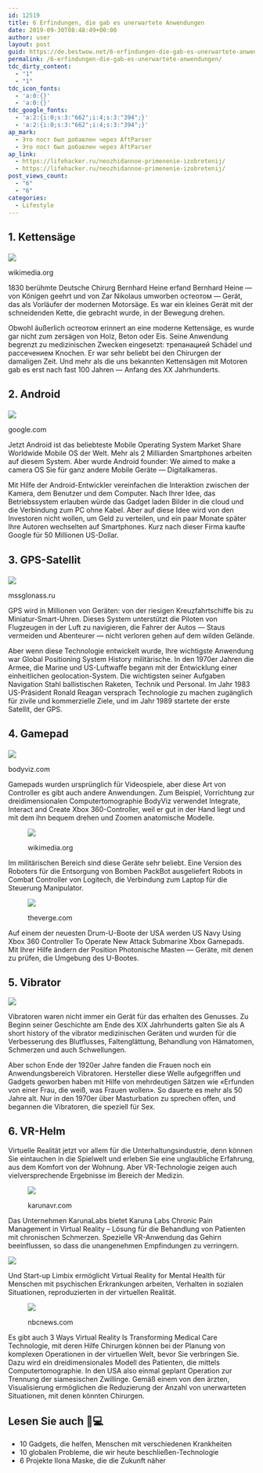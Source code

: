 ```yaml
---
id: 12519
title: 6 Erfindungen, die gab es unerwartete Anwendungen
date: 2019-09-30T08:48:49+00:00
author: user
layout: post
guid: https://de.bestwow.net/6-erfindungen-die-gab-es-unerwartete-anwendungen/
permalink: /6-erfindungen-die-gab-es-unerwartete-anwendungen/
tdc_dirty_content:
  - "1"
  - "1"
tdc_icon_fonts:
  - 'a:0:{}'
  - 'a:0:{}'
tdc_google_fonts:
  - 'a:2:{i:0;s:3:"662";i:4;s:3:"394";}'
  - 'a:2:{i:0;s:3:"662";i:4;s:3:"394";}'
ap_mark:
  - Это пост был добавлен через AftParser
  - Это пост был добавлен через AftParser
ap_link:
  - https://lifehacker.ru/neozhidannoe-primenenie-izobretenij/
  - https://lifehacker.ru/neozhidannoe-primenenie-izobretenij/
post_views_count:
  - "6"
  - "6"
categories:
  - Lifestyle
---
```

## 1. Kettensäge<figure>

![](https://de.bestwow.net/wp-content/uploads/2019/09/6-izobreteniy-kotorym-nashlis-neozhidannye-primeneniya-1.jpg) <figcaption>wikimedia.org</figcaption></figure> 

1830 berühmte Deutsche Chirurg Bernhard Heine erfand <span><span> Bernhard Heine — von Königen geehrt und von Zar Nikolaus umworben </span> </span> остеотом — Gerät, das als Vorläufer der modernen Motorsäge. Es war ein kleines Gerät mit der schneidenden Kette, die gebracht wurde, in der Bewegung drehen.

Obwohl äußerlich остеотом erinnert an eine moderne Kettensäge, es wurde gar nicht zum zersägen von Holz, Beton oder Eis. Seine Anwendung begrenzt zu medizinischen Zwecken eingesetzt: трепанацией Schädel und рассечением Knochen. Er war sehr beliebt bei den Chirurgen der damaligen Zeit. Und mehr als die uns bekannten Kettensägen mit Motoren gab es erst nach fast 100 Jahren — Anfang des XX Jahrhunderts.

## 2. Android<figure>

![](https://de.bestwow.net/wp-content/uploads/2019/09/6-izobreteniy-kotorym-nashlis-neozhidannye-primeneniya-2.jpg) <figcaption>google.com</figcaption></figure> 

Jetzt Android ist das beliebteste <span><span> Mobile Operating System Market Share Worldwide </span> </span> Mobile OS der Welt. Mehr als 2 Milliarden Smartphones arbeiten auf diesem System. Aber wurde <span><span> Android founder: We aimed to make a camera OS </span> </span> Sie für ganz andere Mobile Geräte — Digitalkameras.

Mit Hilfe der Android-Entwickler vereinfachen die Interaktion zwischen der Kamera, dem Benutzer und dem Computer. Nach Ihrer Idee, das Betriebssystem erlauben würde das Gadget laden Bilder in die cloud und die Verbindung zum PC ohne Kabel. Aber auf diese Idee wird von den Investoren nicht wollen, um Geld zu verteilen, und ein paar Monate später Ihre Autoren wechselten auf Smartphones. Kurz nach dieser Firma kaufte Google für 50 Millionen US-Dollar.

## 3. GPS-Satellit<figure>

![](https://de.bestwow.net/wp-content/uploads/2019/09/6-izobreteniy-kotorym-nashlis-neozhidannye-primeneniya-3.jpg) <figcaption>mssglonass.ru</figcaption></figure> 

GPS wird in Millionen von Geräten: von der riesigen Kreuzfahrtschiffe bis zu Miniatur-Smart-Uhren. Dieses System unterstützt die Piloten von Flugzeugen in der Luft zu navigieren, die Fahrer der Autos — Staus vermeiden und Abenteurer — nicht verloren gehen auf dem wilden Gelände.

Aber wenn diese Technologie entwickelt wurde, Ihre wichtigste Anwendung war <span><span> Global Positioning System History </span> </span> militärische. In den 1970er Jahren die Armee, die Marine und US-Luftwaffe begann mit der Entwicklung einer einheitlichen geolocation-System. Die wichtigsten seiner Aufgaben Navigation Stahl ballistischen Raketen, Technik und Personal. Im Jahr 1983 US-Präsident Ronald Reagan versprach Technologie zu machen zugänglich für zivile und kommerzielle Ziele, und im Jahr 1989 startete der erste Satellit, der GPS.

## 4. Gamepad<figure>

![](https://de.bestwow.net/wp-content/uploads/2019/09/6-izobreteniy-kotorym-nashlis-neozhidannye-primeneniya-4.jpg) <figcaption>bodyviz.com</figcaption></figure> 

Gamepads wurden ursprünglich für Videospiele, aber diese Art von Controller es gibt auch andere Anwendungen. Zum Beispiel, Vorrichtung zur dreidimensionalen Computertomographie BodyViz verwendet <span><span> Integrate, Interact and Create </span> </span> Xbox 360-Controller, weil er gut in der Hand liegt und mit dem ihn bequem drehen und Zoomen anatomische Modelle.<figure>

![](https://de.bestwow.net/wp-content/uploads/2019/09/6-izobreteniy-kotorym-nashlis-neozhidannye-primeneniya-5.jpg) <figcaption>wikimedia.org</figcaption></figure> 

Im militärischen Bereich sind diese Geräte sehr beliebt. Eine Version des Roboters für die Entsorgung von Bomben PackBot ausgeliefert <span><span> Robots in Combat </span> </span> Controller von Logitech, die Verbindung zum Laptop für die Steuerung Manipulator.<figure>

![](https://de.bestwow.net/wp-content/uploads/2019/09/6-izobreteniy-kotorym-nashlis-neozhidannye-primeneniya-6.jpg) <figcaption>theverge.com</figcaption></figure> 

Auf einem der neuesten Drum-U-Boote der USA werden <span><span> US Navy Using Xbox 360 Controller To Operate New Attack Submarine </span> </span> Xbox Gamepads. Mit Ihrer Hilfe ändern der Position Photonische Masten — Geräte, mit denen zu prüfen, die Umgebung des U-Bootes.

## 5. Vibrator

![](https://de.bestwow.net/wp-content/uploads/2019/09/6-izobreteniy-kotorym-nashlis-neozhidannye-primeneniya-7.jpg) 

Vibratoren waren nicht immer ein Gerät für das erhalten des Genusses. Zu Beginn seiner Geschichte am Ende des XIX Jahrhunderts galten Sie als <span><span> A short history of the vibrator </span> </span> medizinischen Geräten und wurden für die Verbesserung des Blutflusses, Faltenglättung, Behandlung von Hämatomen, Schmerzen und auch Schwellungen.

Aber schon Ende der 1920er Jahre fanden die Frauen noch ein Anwendungsbereich Vibratoren. Hersteller diese Welle aufgegriffen und Gadgets geworben haben mit Hilfe von mehrdeutigen Sätzen wie «Erfunden von einer Frau, die weiß, was Frauen wollen». So dauerte es mehr als 50 Jahre alt. Nur in den 1970er über Masturbation zu sprechen offen, und begannen die Vibratoren, die speziell für Sex.

## 6. VR-Helm

Virtuelle Realität jetzt vor allem für die Unterhaltungsindustrie, denn können Sie eintauchen in die Spielwelt und erleben Sie eine unglaubliche Erfahrung, aus dem Komfort von der Wohnung. Aber VR-Technologie zeigen auch vielversprechende Ergebnisse im Bereich der Medizin.<figure>

![](https://de.bestwow.net/wp-content/uploads/2019/09/6-izobreteniy-kotorym-nashlis-neozhidannye-primeneniya-8.jpg) <figcaption>karunavr.com</figcaption></figure> 

Das Unternehmen KarunaLabs bietet <span><span> Karuna Labs Chronic Pain Management in Virtual Reality </span> </span> &#8211; Lösung für die Behandlung von Patienten mit chronischen Schmerzen. Spezielle VR-Anwendung das Gehirn beeinflussen, so dass die unangenehmen Empfindungen zu verringern.

![](https://de.bestwow.net/wp-content/uploads/2019/09/6-izobreteniy-kotorym-nashlis-neozhidannye-primeneniya-9.jpg) 

Und Start-up Limbix ermöglicht <span><span> Virtual Reality for Mental Health </span> </span> für Menschen mit psychischen Erkrankungen arbeiten, Verhalten in sozialen Situationen, reproduzierten in der virtuellen Realität.<figure>

![](https://de.bestwow.net/wp-content/uploads/2019/09/6-izobreteniy-kotorym-nashlis-neozhidannye-primeneniya-10.jpg) <figcaption>nbcnews.com</figcaption></figure> 

Es gibt auch <span><span> 3 Ways Virtual Reality Is Transforming Medical Care </span> </span> Technologie, mit deren Hilfe Chirurgen können bei der Planung von komplexen Operationen in der virtuellen Welt, bevor Sie verbringen Sie. Dazu wird ein dreidimensionales Modell des Patienten, die mittels Computertomographie. In den USA also einmal geplant Operation zur Trennung der siamesischen Zwillinge. Gemäß einem von den ärzten, Visualisierung ermöglichen die Reduzierung der Anzahl von unerwarteten Situationen, mit denen könnten Chirurgen.

<div>
  <h2 class="read-also__title">
    <span>Lesen Sie auch</span> <span>👨💻 </span>
  </h2>
  
  <ul class="read-also__list">
    <li>
      10 Gadgets, die helfen, Menschen mit verschiedenen Krankheiten
    </li>
    <li>
      10 globalen Probleme, die wir heute beschließen-Technologie
    </li>
    <li>
      6 Projekte Ilona Maske, die die Zukunft näher
    </li>
  </ul>
</div>